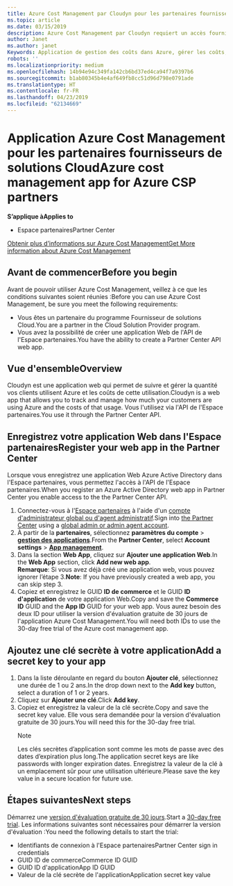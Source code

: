 ```yaml
---
title: Azure Cost Management par Cloudyn pour les partenaires fournisseurs de solutions Cloud | Espace partenaires
ms.topic: article
ms.date: 03/15/2019
description: Azure Cost Management par Cloudyn requiert un accès fourni à l'API de l'Espace partenaires.
author: Janet
ms.author: janet
Keywords: Application de gestion des coûts dans Azure, gérer les coûts, les applications web
robots: ''
ms.localizationpriority: medium
ms.openlocfilehash: 14b94e94c349fa142cb6bd37ed4ca94f7a9397b6
ms.sourcegitcommit: b1ab80345b4e4af649fb8cc51d96d798e0791ade
ms.translationtype: HT
ms.contentlocale: fr-FR
ms.lasthandoff: 04/23/2019
ms.locfileid: "62134669"
---
```

# <a name="azure-cost-management-app-for-azure-csp-partners"></a><span data-ttu-id="fdb81-104">Application Azure Cost Management pour les partenaires fournisseurs de solutions Cloud</span><span class="sxs-lookup"><span data-stu-id="fdb81-104">Azure cost management app for Azure CSP partners</span></span>  

<span data-ttu-id="fdb81-105">**S’applique à**</span><span class="sxs-lookup"><span data-stu-id="fdb81-105">**Applies to**</span></span>

-  <span data-ttu-id="fdb81-106">Espace partenaires</span><span class="sxs-lookup"><span data-stu-id="fdb81-106">Partner Center</span></span>

[<span data-ttu-id="fdb81-107">Obtenir plus d’informations sur Azure Cost Management</span><span class="sxs-lookup"><span data-stu-id="fdb81-107">Get More information about Azure Cost Management</span></span>](https://go.microsoft.com/fwlink/p/?linkid=857893)

## <a name="before-you-begin"></a><span data-ttu-id="fdb81-108">Avant de commencer</span><span class="sxs-lookup"><span data-stu-id="fdb81-108">Before you begin</span></span>
<span data-ttu-id="fdb81-109">Avant de pouvoir utiliser Azure Cost Management, veillez à ce que les conditions suivantes soient réunies :</span><span class="sxs-lookup"><span data-stu-id="fdb81-109">Before you can use Azure Cost Management, be sure you meet the following requirements:</span></span>

- <span data-ttu-id="fdb81-110">Vous êtes un partenaire du programme Fournisseur de solutions Cloud.</span><span class="sxs-lookup"><span data-stu-id="fdb81-110">You are a partner in the Cloud Solution Provider program.</span></span>
- <span data-ttu-id="fdb81-111">Vous avez la possibilité de créer une application Web de l'API de l'Espace partenaires.</span><span class="sxs-lookup"><span data-stu-id="fdb81-111">You have the ability to create a Partner Center API web app.</span></span>

## <a name="overview"></a><span data-ttu-id="fdb81-112">Vue d'ensemble</span><span class="sxs-lookup"><span data-stu-id="fdb81-112">Overview</span></span>

<span data-ttu-id="fdb81-113">Cloudyn est une application web qui permet de suivre et gérer la quantité vos clients utilisent Azure et les coûts de cette utilisation.</span><span class="sxs-lookup"><span data-stu-id="fdb81-113">Cloudyn is a web app that allows you to track and manage how much your customers are using Azure and the costs of that usage.</span></span> <span data-ttu-id="fdb81-114">Vous l'utilisez via l'API de l'Espace partenaires.</span><span class="sxs-lookup"><span data-stu-id="fdb81-114">You use it through the Partner Center API.</span></span>

## <a name="register-your-web-app-in-the-partner-center"></a><span data-ttu-id="fdb81-115">Enregistrez votre application Web dans l'Espace partenaires</span><span class="sxs-lookup"><span data-stu-id="fdb81-115">Register your web app in the Partner Center</span></span>
<span data-ttu-id="fdb81-116">Lorsque vous enregistrez une application Web Azure Active Directory dans l'Espace partenaires, vous permettez l'accès à l'API de l'Espace partenaires.</span><span class="sxs-lookup"><span data-stu-id="fdb81-116">When you register an Azure Active Directory web app in Partner Center you enable access to the the Partner Center API.</span></span> 
1.  <span data-ttu-id="fdb81-117">Connectez-vous à l'[Espace partenaires](https://partnercenter.microsoft.com/en-us/pcv/dashboard/overview) à l'aide d'un [compte d'administrateur global ou d'agent administratif](create-user-accounts-and-set-permissions.md).</span><span class="sxs-lookup"><span data-stu-id="fdb81-117">Sign into [the Partner Center](https://partnercenter.microsoft.com/en-us/pcv/dashboard/overview) using a [global admin or admin agent account](create-user-accounts-and-set-permissions.md).</span></span>
2.  <span data-ttu-id="fdb81-118">À partir de la **partenaires**, sélectionnez **paramètres du compte** &gt;  **[gestion des applications](https://partnercenter.microsoft.com/en-us/pcv/apiintegration/appmanagement)**.</span><span class="sxs-lookup"><span data-stu-id="fdb81-118">From the **Partner Center**, select **Account settings** &gt; **[App management](https://partnercenter.microsoft.com/en-us/pcv/apiintegration/appmanagement)**.</span></span>
3.  <span data-ttu-id="fdb81-119">Dans la section **Web App**, cliquez sur **Ajouter une application Web**.</span><span class="sxs-lookup"><span data-stu-id="fdb81-119">In the **Web App** section, click **Add new web app**.</span></span>
<br> <span data-ttu-id="fdb81-120">**Remarque**: Si vous avez déjà créé une application web, vous pouvez ignorer l’étape 3.</span><span class="sxs-lookup"><span data-stu-id="fdb81-120">**Note**: If you have previously created a web app, you can skip step 3.</span></span>
4.  <span data-ttu-id="fdb81-121">Copiez et enregistrez le GUID **ID de commerce** et le GUID **ID d'application** de votre application Web.</span><span class="sxs-lookup"><span data-stu-id="fdb81-121">Copy and save the **Commerce ID** GUID and the **App ID** GUID for your web app.</span></span> <span data-ttu-id="fdb81-122">Vous aurez besoin des deux ID pour utiliser la version d'évaluation gratuite de 30 jours de l'application Azure Cost Management.</span><span class="sxs-lookup"><span data-stu-id="fdb81-122">You will need both IDs to use the 30-day free trial of the Azure cost management app.</span></span>

## <a name="add-a-secret-key-to-your-app"></a><span data-ttu-id="fdb81-123">Ajoutez une clé secrète à votre application</span><span class="sxs-lookup"><span data-stu-id="fdb81-123">Add a secret key to your app</span></span>
1. <span data-ttu-id="fdb81-124">Dans la liste déroulante en regard du bouton **Ajouter clé**, sélectionnez une durée de 1 ou 2 ans.</span><span class="sxs-lookup"><span data-stu-id="fdb81-124">In the drop down next to the **Add key** button, select a duration of 1 or 2 years.</span></span>
2. <span data-ttu-id="fdb81-125">Cliquez sur **Ajouter une clé**.</span><span class="sxs-lookup"><span data-stu-id="fdb81-125">Click **Add key**.</span></span> 
3. <span data-ttu-id="fdb81-126">Copiez et enregistrez la valeur de la clé secrète.</span><span class="sxs-lookup"><span data-stu-id="fdb81-126">Copy and save the secret key value.</span></span> <span data-ttu-id="fdb81-127">Elle vous sera demandée pour la version d'évaluation gratuite de 30 jours.</span><span class="sxs-lookup"><span data-stu-id="fdb81-127">You will need this for the 30-day free trial.</span></span><br>
   > [!NOTE]  
   > <span data-ttu-id="fdb81-128">Les clés secrètes d’application sont comme les mots de passe avec des dates d’expiration plus long.</span><span class="sxs-lookup"><span data-stu-id="fdb81-128">The application secret keys are like passwords with longer expiration dates.</span></span> <span data-ttu-id="fdb81-129">Enregistrez la valeur de la clé à un emplacement sûr pour une utilisation ultérieure.</span><span class="sxs-lookup"><span data-stu-id="fdb81-129">Please save the key value in a secure location for future use.</span></span>

## <a name="next-steps"></a><span data-ttu-id="fdb81-130">Étapes suivantes</span><span class="sxs-lookup"><span data-stu-id="fdb81-130">Next steps</span></span>
<span data-ttu-id="fdb81-131">Démarrez une [version d'évaluation gratuite de 30 jours](https://go.microsoft.com/fwlink/?linkid=857895).</span><span class="sxs-lookup"><span data-stu-id="fdb81-131">Start a [30-day free trial](https://go.microsoft.com/fwlink/?linkid=857895).</span></span>
<span data-ttu-id="fdb81-132">Les informations suivantes sont nécessaires pour démarrer la version d'évaluation :</span><span class="sxs-lookup"><span data-stu-id="fdb81-132">You need the following details to start the trial:</span></span>
- <span data-ttu-id="fdb81-133">Identifiants de connexion à l'Espace partenaires</span><span class="sxs-lookup"><span data-stu-id="fdb81-133">Partner Center sign in credentials</span></span>
- <span data-ttu-id="fdb81-134">GUID ID de commerce</span><span class="sxs-lookup"><span data-stu-id="fdb81-134">Commerce ID GUID</span></span>
- <span data-ttu-id="fdb81-135">GUID ID d'application</span><span class="sxs-lookup"><span data-stu-id="fdb81-135">App ID GUID</span></span>
- <span data-ttu-id="fdb81-136">Valeur de la clé secrète de l'application</span><span class="sxs-lookup"><span data-stu-id="fdb81-136">Application secret key value</span></span>
